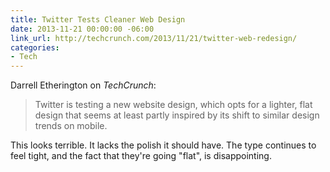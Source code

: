 ```yaml
---
title: Twitter Tests Cleaner Web Design
date: 2013-11-21 00:00:00 -06:00
link_url: http://techcrunch.com/2013/11/21/twitter-web-redesign/
categories:
- Tech
---
```


Darrell Etherington on *TechCrunch*:

>Twitter is testing a new website design, which opts for a lighter, flat design that seems at least partly inspired by its shift to similar design trends on mobile.

This looks terrible. It lacks the polish it should have. The type continues to feel tight, and the fact that they're going "flat", is disappointing.
